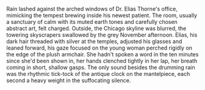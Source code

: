 Rain lashed against the arched windows of Dr. Elias Thorne's office, mimicking the tempest brewing inside his newest patient.  The room, usually a sanctuary of calm with its muted earth tones and carefully chosen abstract art, felt charged. Outside, the Chicago skyline was blurred, the towering skyscrapers swallowed by the grey November afternoon.  Elias, his dark hair threaded with silver at the temples, adjusted his glasses and leaned forward, his gaze focused on the young woman perched rigidly on the edge of the plush armchair.  She hadn't spoken a word in the ten minutes since she'd been shown in, her hands clenched tightly in her lap, her breath coming in short, shallow gasps.  The only sound besides the drumming rain was the rhythmic tick-tock of the antique clock on the mantelpiece, each second a heavy weight in the suffocating silence.
